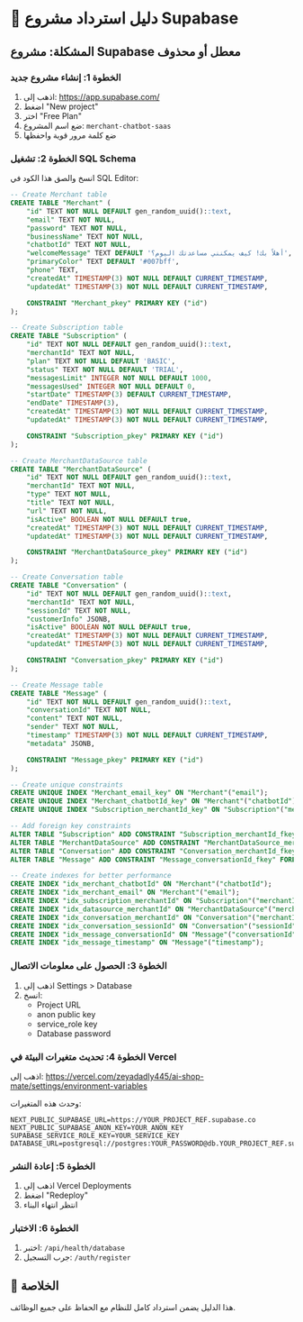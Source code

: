 # 🚨 دليل استرداد مشروع Supabase

## المشكلة: مشروع Supabase معطل أو محذوف

### الخطوة 1: إنشاء مشروع جديد
1. اذهب إلى: https://app.supabase.com/
2. اضغط "New project"
3. اختر "Free Plan"
4. ضع اسم المشروع: `merchant-chatbot-saas`
5. ضع كلمة مرور قوية واحفظها

### الخطوة 2: تشغيل SQL Schema
انسخ والصق هذا الكود في SQL Editor:

```sql
-- Create Merchant table
CREATE TABLE "Merchant" (
    "id" TEXT NOT NULL DEFAULT gen_random_uuid()::text,
    "email" TEXT NOT NULL,
    "password" TEXT NOT NULL,
    "businessName" TEXT NOT NULL,
    "chatbotId" TEXT NOT NULL,
    "welcomeMessage" TEXT DEFAULT 'أهلاً بك! كيف يمكنني مساعدتك اليوم؟',
    "primaryColor" TEXT DEFAULT '#007bff',
    "phone" TEXT,
    "createdAt" TIMESTAMP(3) NOT NULL DEFAULT CURRENT_TIMESTAMP,
    "updatedAt" TIMESTAMP(3) NOT NULL DEFAULT CURRENT_TIMESTAMP,

    CONSTRAINT "Merchant_pkey" PRIMARY KEY ("id")
);

-- Create Subscription table
CREATE TABLE "Subscription" (
    "id" TEXT NOT NULL DEFAULT gen_random_uuid()::text,
    "merchantId" TEXT NOT NULL,
    "plan" TEXT NOT NULL DEFAULT 'BASIC',
    "status" TEXT NOT NULL DEFAULT 'TRIAL',
    "messagesLimit" INTEGER NOT NULL DEFAULT 1000,
    "messagesUsed" INTEGER NOT NULL DEFAULT 0,
    "startDate" TIMESTAMP(3) DEFAULT CURRENT_TIMESTAMP,
    "endDate" TIMESTAMP(3),
    "createdAt" TIMESTAMP(3) NOT NULL DEFAULT CURRENT_TIMESTAMP,
    "updatedAt" TIMESTAMP(3) NOT NULL DEFAULT CURRENT_TIMESTAMP,

    CONSTRAINT "Subscription_pkey" PRIMARY KEY ("id")
);

-- Create MerchantDataSource table
CREATE TABLE "MerchantDataSource" (
    "id" TEXT NOT NULL DEFAULT gen_random_uuid()::text,
    "merchantId" TEXT NOT NULL,
    "type" TEXT NOT NULL,
    "title" TEXT NOT NULL,
    "url" TEXT NOT NULL,
    "isActive" BOOLEAN NOT NULL DEFAULT true,
    "createdAt" TIMESTAMP(3) NOT NULL DEFAULT CURRENT_TIMESTAMP,
    "updatedAt" TIMESTAMP(3) NOT NULL DEFAULT CURRENT_TIMESTAMP,

    CONSTRAINT "MerchantDataSource_pkey" PRIMARY KEY ("id")
);

-- Create Conversation table
CREATE TABLE "Conversation" (
    "id" TEXT NOT NULL DEFAULT gen_random_uuid()::text,
    "merchantId" TEXT NOT NULL,
    "sessionId" TEXT NOT NULL,
    "customerInfo" JSONB,
    "isActive" BOOLEAN NOT NULL DEFAULT true,
    "createdAt" TIMESTAMP(3) NOT NULL DEFAULT CURRENT_TIMESTAMP,
    "updatedAt" TIMESTAMP(3) NOT NULL DEFAULT CURRENT_TIMESTAMP,

    CONSTRAINT "Conversation_pkey" PRIMARY KEY ("id")
);

-- Create Message table
CREATE TABLE "Message" (
    "id" TEXT NOT NULL DEFAULT gen_random_uuid()::text,
    "conversationId" TEXT NOT NULL,
    "content" TEXT NOT NULL,
    "sender" TEXT NOT NULL,
    "timestamp" TIMESTAMP(3) NOT NULL DEFAULT CURRENT_TIMESTAMP,
    "metadata" JSONB,

    CONSTRAINT "Message_pkey" PRIMARY KEY ("id")
);

-- Create unique constraints
CREATE UNIQUE INDEX "Merchant_email_key" ON "Merchant"("email");
CREATE UNIQUE INDEX "Merchant_chatbotId_key" ON "Merchant"("chatbotId");
CREATE UNIQUE INDEX "Subscription_merchantId_key" ON "Subscription"("merchantId");

-- Add foreign key constraints
ALTER TABLE "Subscription" ADD CONSTRAINT "Subscription_merchantId_fkey" FOREIGN KEY ("merchantId") REFERENCES "Merchant"("id") ON DELETE CASCADE ON UPDATE CASCADE;
ALTER TABLE "MerchantDataSource" ADD CONSTRAINT "MerchantDataSource_merchantId_fkey" FOREIGN KEY ("merchantId") REFERENCES "Merchant"("id") ON DELETE CASCADE ON UPDATE CASCADE;
ALTER TABLE "Conversation" ADD CONSTRAINT "Conversation_merchantId_fkey" FOREIGN KEY ("merchantId") REFERENCES "Merchant"("id") ON DELETE CASCADE ON UPDATE CASCADE;
ALTER TABLE "Message" ADD CONSTRAINT "Message_conversationId_fkey" FOREIGN KEY ("conversationId") REFERENCES "Conversation"("id") ON DELETE CASCADE ON UPDATE CASCADE;

-- Create indexes for better performance
CREATE INDEX "idx_merchant_chatbotId" ON "Merchant"("chatbotId");
CREATE INDEX "idx_merchant_email" ON "Merchant"("email");
CREATE INDEX "idx_subscription_merchantId" ON "Subscription"("merchantId");
CREATE INDEX "idx_datasource_merchantId" ON "MerchantDataSource"("merchantId");
CREATE INDEX "idx_conversation_merchantId" ON "Conversation"("merchantId");
CREATE INDEX "idx_conversation_sessionId" ON "Conversation"("sessionId");
CREATE INDEX "idx_message_conversationId" ON "Message"("conversationId");
CREATE INDEX "idx_message_timestamp" ON "Message"("timestamp");
```

### الخطوة 3: الحصول على معلومات الاتصال
1. اذهب إلى Settings > Database
2. انسخ:
   - Project URL
   - anon public key
   - service_role key
   - Database password

### الخطوة 4: تحديث متغيرات البيئة في Vercel
اذهب إلى: https://vercel.com/zeyadadly445/ai-shop-mate/settings/environment-variables

وحدث هذه المتغيرات:

```
NEXT_PUBLIC_SUPABASE_URL=https://YOUR_PROJECT_REF.supabase.co
NEXT_PUBLIC_SUPABASE_ANON_KEY=YOUR_ANON_KEY
SUPABASE_SERVICE_ROLE_KEY=YOUR_SERVICE_KEY
DATABASE_URL=postgresql://postgres:YOUR_PASSWORD@db.YOUR_PROJECT_REF.supabase.co:5432/postgres
```

### الخطوة 5: إعادة النشر
1. اذهب إلى Vercel Deployments
2. اضغط "Redeploy"
3. انتظر انتهاء البناء

### الخطوة 6: الاختبار
1. اختبر: `/api/health/database`
2. جرب التسجيل: `/auth/register`

## 🎯 الخلاصة
هذا الدليل يضمن استرداد كامل للنظام مع الحفاظ على جميع الوظائف. 